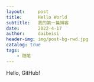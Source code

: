 ```yaml
---
layout:     post
title:      Hello World
subtitle:   我的第一篇博客
date:       2022-4-17
author:     daibeisi
header-img: img/post-bg-rwd.jpg
catalog: true
tags:
    - 随笔
---
```

Hello, GitHub!